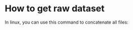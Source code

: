 # How to get raw dataset
In linux, you can use this command to concatenate all files:
```cat raw_data_with_label.zip* > raw_data_with_label.zip
```